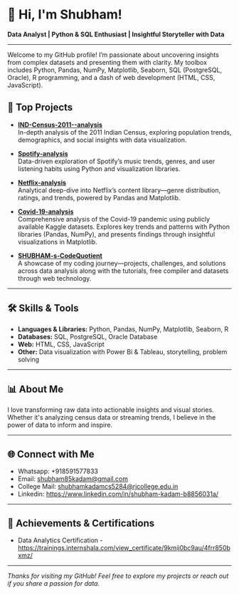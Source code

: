 # 👋 Hi, I'm Shubham! 

**Data Analyst | Python & SQL Enthusiast | Insightful Storyteller with Data**

---

Welcome to my GitHub profile! I’m passionate about uncovering insights from complex datasets and presenting them with clarity. My toolbox includes Python, Pandas, NumPy, Matplotlib, Seaborn, SQL (PostgreSQL, Oracle), R programming, and a dash of web development (HTML, CSS, JavaScript).

## 🚀 Top Projects

- [**IND-Census-2011--analysis**](https://github.com/shubh645/IND-Census-2011--analysis)  
  In-depth analysis of the 2011 Indian Census, exploring population trends, demographics, and social insights with data visualization.

- [**Spotify-analysis**](https://github.com/shubh645/Spotify-analysis)  
  Data-driven exploration of Spotify’s music trends, genres, and user listening habits using Python and visualization libraries.

- [**Netflix-analysis**](https://github.com/shubh645/Netflix-analysis)  
  Analytical deep-dive into Netflix’s content library—genre distribution, ratings, and trends, powered by Pandas and Matplotlib.

- [**Covid-19-analysis**](https://github.com/shubh645/Covid-19-analysis)  
  Comprehensive analysis of the Covid-19 pandemic using publicly available Kaggle datasets. Explores key trends and patterns with Python libraries (Pandas, NumPy), and presents findings through insightful visualizations in Matplotlib.
  
- [**SHUBHAM-s-CodeQuotient**](https://github.com/shubh645/SHUBHAM-s-CodeQuotient)  
  A showcase of my coding journey—projects, challenges, and solutions across data analysis along with the tutorials, free compiler and datasets through web technology.

---

## 🛠️ Skills & Tools

- **Languages & Libraries:** Python, Pandas, NumPy, Matplotlib, Seaborn, R
- **Databases:** SQL, PostgreSQL, Oracle Database
- **Web:** HTML, CSS, JavaScript
- **Other:** Data visualization with Power Bi & Tableau, storytelling, problem solving

---

## 📊 About Me

I love transforming raw data into actionable insights and visual stories. Whether it's analyzing census data or streaming trends, I believe in the power of data to inform and inspire.

---

## 🌐 Connect with Me

- Whatsapp: +918591577833
- Email: shubham85kadam@gmail.com
- College Mail: shubhamkadamcs5284@rjcollege.edu.in
- Linkedin: https://www.linkedin.com/in/shubham-kadam-b8856031a/

---

## 🏅 Achievements & Certifications

- Data Analytics Certification - https://trainings.internshala.com/view_certificate/9kmij0bc9au/4frr850bxmz/

---

_Thanks for visiting my GitHub! Feel free to explore my projects or reach out if you share a passion for data._
